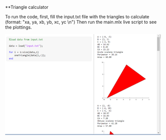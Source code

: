 **Triangle calculator

To run the code, first, fill the input.txt file with the triangles to calculate (format: "xa, ya, xb, yb, xc, yc \n")
Then run the main.mlx live script to see the plottings.

![Screenshot of code in action](./CodeRunning.png)
